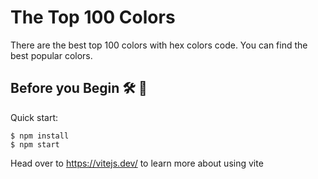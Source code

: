 # The Top 100 Colors

There are the best top 100 colors with hex colors code. You can find the best popular colors. 




## Before you Begin 🛠 🔨

Quick start:

```
$ npm install
$ npm start
````

Head over to https://vitejs.dev/ to learn more about using vite
